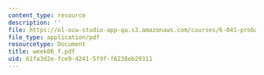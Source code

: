 ```yaml
---
content_type: resource
description: ''
file: https://ol-ocw-studio-app-qa.s3.amazonaws.com/courses/6-041-probabilistic-systems-analysis-and-applied-probability-spring-2006/61fa3d2efce942415f9ff6238eb29311_week06_f.pdf
file_type: application/pdf
resourcetype: Document
title: week06_f.pdf
uid: 61fa3d2e-fce9-4241-5f9f-f6238eb29311
---
```

